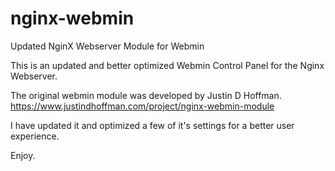 # nginx-webmin
Updated NginX Webserver Module for Webmin

This is an updated and better optimized Webmin Control Panel for the Nginx Webserver.

The original webmin module was developed by Justin D Hoffman.
https://www.justindhoffman.com/project/nginx-webmin-module

I have updated it and optimized a few of it's settings for a better user experience.

Enjoy.


